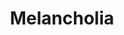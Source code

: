 ---
title: "Melancholia"

year: 2011

director: "Lars von Trier"

summary: "A depressed woman gets married, then all life is threatened"

comment: "Who can cope with the fact that we will all die? In this all-star cast surprise actually good movie by Trier, the depressed might have the upper hand."

video: "https://media.giphy.com/media/v1.Y2lkPTc5MGI3NjExdzVraDA4bG03NWpiaXd6NWV0amVibzdya2c4cHpodzFlOWF0aDNiNCZlcD12MV9pbnRlcm5hbF9naWZfYnlfaWQmY3Q9Zw/CbClmfcc6NO6EfcUh8/giphy.mp4"

image: "https://media.giphy.com/media/CbClmfcc6NO6EfcUh8/giphy.gif"

imdb: "https://www.imdb.com/title/tt1527186/"

quotes:
---